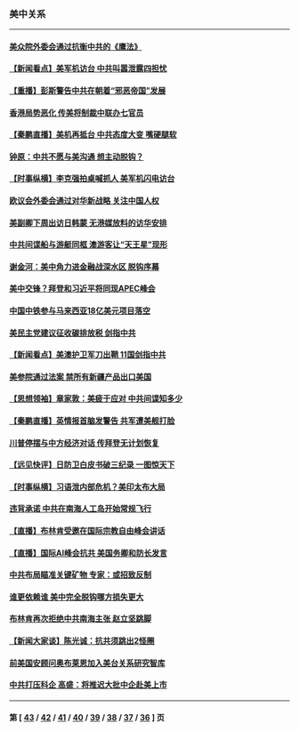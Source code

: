 ### 美中关系
---
#### [美众院外委会通过抗衡中共的《鹰法》](../../pages/nf1412576/n13092480.md) 
#### [【新闻看点】美军机访台 中共叫嚣泄露四担忧](../../pages/nf1412576/n13092023.md) 
#### [【重播】彭斯警告中共在朝着“邪恶帝国”发展](../../pages/nf1412576/n13088875.md) 
#### [香港局势恶化 传美将制裁中联办七官员](../../pages/nf1412576/n13092036.md) 
#### [【秦鹏直播】美机再抵台 中共态度大变 嘴硬腿软](../../pages/nf1412576/n13092060.md) 
#### [钟原：中共不愿与美沟通 想主动脱钩？](../../pages/nf1412576/n13091753.md) 
#### [【时事纵横】李克强拍桌喊抓人 美军机闪电访台](../../pages/nf1412576/n13092035.md) 
#### [欧议会外委会通过对华新战略 关注中国人权](../../pages/nf1412576/n13091868.md) 
#### [美副卿下周出访日韩蒙 无港媒放料的访华安排](../../pages/nf1412576/n13091742.md) 
#### [中共间谍船与游艇同框 澳游客让“天王星”现形](../../pages/nf1412576/n13091449.md) 
#### [谢金河：美中角力进金融战深水区 脱钩序幕](../../pages/nf1412576/n13091032.md) 
#### [美中交锋？拜登和习近平将同现APEC峰会](../../pages/nf1412576/n13091246.md) 
#### [中国中铁参与马来西亚18亿美元项目落空](../../pages/nf1412576/n13091262.md) 
#### [美民主党建议征收碳排放税 剑指中共](../../pages/nf1412576/n13090773.md) 
#### [【新闻看点】美澳护卫军刀出鞘 11国剑指中共](../../pages/nf1412576/n13089287.md) 
#### [美参院通过法案 禁所有新疆产品出口美国](../../pages/nf1412576/n13089397.md) 
#### [【思想领袖】章家敦：美疲于应对 中共间谍知多少](../../pages/nf1412576/n13037813.md) 
#### [【秦鹏直播】英情报首脑发警告 共军遭美舰打脸](../../pages/nf1412576/n13089325.md) 
#### [川普停摆与中方经济对话 传拜登无计划恢复](../../pages/nf1412576/n13089268.md) 
#### [【远见快评】日防卫白皮书破三纪录 一图惊天下](../../pages/nf1412576/n13089305.md) 
#### [【时事纵横】习语泄内部危机？美印太布大局](../../pages/nf1412576/n13089293.md) 
#### [违背承诺 中共在南海人工岛开始常规飞行](../../pages/nf1412576/n13089070.md) 
#### [【直播】布林肯受邀在国际宗教自由峰会讲话](../../pages/nf1412576/n13089051.md) 
#### [【直播】国际AI峰会抗共 美国务卿和防长发言](../../pages/nf1412576/n13089020.md) 
#### [中共布局瞄准关键矿物 专家：或招致反制](../../pages/nf1412576/n13088788.md) 
#### [谁更依赖谁 美中完全脱钩哪方损失更大](../../pages/nf1412576/n13088896.md) 
#### [布林肯再次拒绝中共南海主张 赵立坚跳脚](../../pages/nf1412576/n13088630.md) 
#### [【新闻大家谈】陈光诚：抗共须跳出2怪圈](../../pages/nf1412576/n13087339.md) 
#### [前美国安顾问奥布莱恩加入美台关系研究智库](../../pages/nf1412576/n13087914.md) 
#### [中共打压科企 高盛：将推迟大批中企赴美上市](../../pages/nf1412576/n13087370.md) 

---
#### 第 [ [43](./43.md) / [42](./42.md) / [41](./41.md) / [40](./40.md) / [39](./39.md) / [38](./38.md) / [37](./37.md) / [36](./36.md) ] 页
